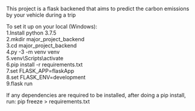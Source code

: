 This project is a flask backened that aims to predict the carbon emissions by your vehicle during a trip  

To set it up on your local (Windows):  
  1.Install python 3.7.5  
  2.mkdir major_project_backend  
  3.cd major_project_backend  
  4.py -3 -m venv venv  
  5.venv\Scripts\activate  
  6.pip install -r requirements.txt  
  7.set FLASK_APP=flaskApp  
  8.set FLASK_ENV=development  
  9.flask run  
  
If any dependencies are required to be installed, after doing a pip install, run: pip freeze > requirements.txt
